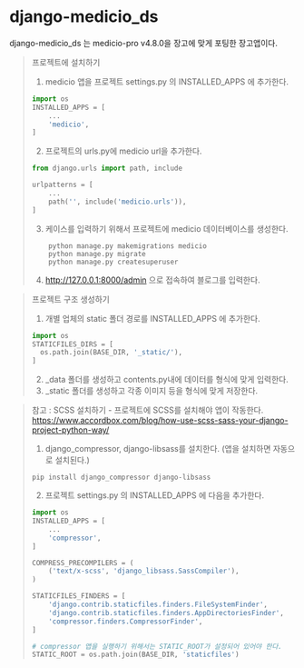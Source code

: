 # django-medicio_ds

django-medicio_ds 는 medicio-pro v4.8.0을 장고에 맞게 포팅한 장고앱이다.


> 프로젝트에 설치하기
> 1. medicio 앱을 프로젝트 settings.py 의 INSTALLED_APPS 에 추가한다.
> ```python
> import os
> INSTALLED_APPS = [
>     ...
>     'medicio',
> ]
> ```
> 2. 프로젝트의 urls.py에 medicio url을 추가한다.
> ```python
> from django.urls import path, include
> 
> urlpatterns = [
>     ...
>     path('', include('medicio.urls')),
> ]
> ```
> 3. 케이스를 입력하기 위해서 프로젝트에 medicio 데이터베이스를 생성한다.
> ```commandline
>     python manage.py makemigrations medicio
>     python manage.py migrate
>     python manage.py createsuperuser
> ```
> 4. http://127.0.0.1:8000/admin 으로 접속하여 블로그를 입력한다.

> 프로젝트 구조 생성하기
> 1. 개별 업체의 static 폴더 경로를 INSTALLED_APPS 에 추가한다.
> ```python
> import os
> STATICFILES_DIRS = [
>   os.path.join(BASE_DIR, '_static/'),
> ]
> ```
> 2. _data 폴더를 생성하고 contents.py내에 데이터를 형식에 맞게 입력한다.
> 3. _static 폴더를 생성하고 각종 이미지 등을 형식에 맞게 저장한다.

> 참고 : SCSS 설치하기 - 프로젝트에 SCSS를 설치해야 앱이 작동한다.    
> https://www.accordbox.com/blog/how-use-scss-sass-your-django-project-python-way/   
> 1. django_compressor, django-libsass를 설치한다. (앱을 설치하면 자동으로 설치된다.)
> ```commandline
> pip install django_compressor django-libsass
> ```
> 2. 프로젝트 settings.py 의 INSTALLED_APPS 에 다음을 추가한다.
> ```python
> import os
> INSTALLED_APPS = [
>     ...
>     'compressor',
> ]
> 
> COMPRESS_PRECOMPILERS = (
>     ('text/x-scss', 'django_libsass.SassCompiler'),
> )
> 
> STATICFILES_FINDERS = [
>     'django.contrib.staticfiles.finders.FileSystemFinder',
>     'django.contrib.staticfiles.finders.AppDirectoriesFinder',
>     'compressor.finders.CompressorFinder',
> ]
> 
> # compressor 앱을 실행하기 위해서는 STATIC_ROOT가 설정되어 있어야 한다.
> STATIC_ROOT = os.path.join(BASE_DIR, 'staticfiles')
> ```
